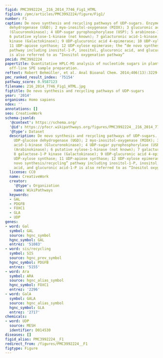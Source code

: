 ```yaml
---
figid: PMC3992224__216_2014_7746_Fig1_HTML
figlink: /pmc/articles/PMC3992224/figure/Fig1/
number: F1
caption: De novo synthesis and recycling pathways of UDP-sugars. Enzymes, 1 UDP-glucose
  dehydrogenase (UGD); 2 myo-inositol-oxygenase (MIOX); 3 glucuronic acid-1-kinase
  (Glucuronokinase); 4 UDP-sugar pyrophosphorylase (USP); 5 arabinose-1-kinase (Arabinokinase);
  6 putative xylose-1-kinase (not known); 7 galacturonic acid-1-kinase; 8 galactose-1-P
  kinase (Galactokinase); 9 UDP-glucuronic acid 4-epimerase; 10 UDP-xylose synthase;
  11 UDP-apiose synthase; 12 UDP-xylose epimerase; the “de novo synthesis/recycling”
  pathway including inositol-1-P, inositol, glucuronic acid, and glucuronic acid-1-P
  is also referred to as “Inositol oxygenation pathway”
pmcid: PMC3992224
papertitle: Quantitative HPLC-MS analysis of nucleotide sugars in plant cells following
  off-line SPE sample preparation.
reftext: Robert Behmüller, et al. Anal Bioanal Chem. 2014;406(13):3229-3237.
pmc_ranked_result_index: '75154'
pathway_score: 0.9587123
filename: 216_2014_7746_Fig1_HTML.jpg
figtitle: De novo synthesis and recycling pathways of UDP-sugars
year: '2014'
organisms: Homo sapiens
ndex: ''
annotations: []
seo: CreativeWork
schema-jsonld:
  '@context': https://schema.org/
  '@id': https://pfocr.wikipathways.org/figures/PMC3992224__216_2014_7746_Fig1_HTML.html
  '@type': Dataset
  description: De novo synthesis and recycling pathways of UDP-sugars. Enzymes, 1
    UDP-glucose dehydrogenase (UGD); 2 myo-inositol-oxygenase (MIOX); 3 glucuronic
    acid-1-kinase (Glucuronokinase); 4 UDP-sugar pyrophosphorylase (USP); 5 arabinose-1-kinase
    (Arabinokinase); 6 putative xylose-1-kinase (not known); 7 galacturonic acid-1-kinase;
    8 galactose-1-P kinase (Galactokinase); 9 UDP-glucuronic acid 4-epimerase; 10
    UDP-xylose synthase; 11 UDP-apiose synthase; 12 UDP-xylose epimerase; the “de
    novo synthesis/recycling” pathway including inositol-1-P, inositol, glucuronic
    acid, and glucuronic acid-1-P is also referred to as “Inositol oxygenation pathway”
  license: CC0
  name: CreativeWork
  creator:
    '@type': Organization
    name: WikiPathways
  keywords:
  - GAL
  - PDGFB
  - FOXC1
  - GLA
  - UDP
genes:
- word: Gal
  symbol: GAL
  source: hgnc_symbol
  hgnc_symbol: GAL
  entrez: '51083'
- word: sis/recycling
  symbol: SIS
  source: hgnc_prev_symbol
  hgnc_symbol: PDGFB
  entrez: '5155'
- word: Ara
  symbol: ARA
  source: hgnc_alias_symbol
  hgnc_symbol: FOXC1
  entrez: '2296'
- word: GalA
  symbol: GALA
  source: hgnc_alias_symbol
  hgnc_symbol: GLA
  entrez: '2717'
chemicals:
- word: UDP
  source: MESH
  identifier: D014530
diseases: []
figid_alias: PMC3992224__F1
redirect_from: /figures/PMC3992224__F1
figtype: Figure
---
```

